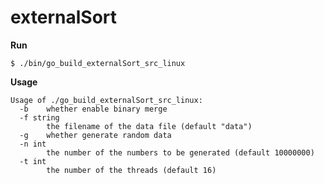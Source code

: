 # externalSort

**Run**

```shell
$ ./bin/go_build_externalSort_src_linux
```

**Usage**

```shell
Usage of ./go_build_externalSort_src_linux:
  -b    whether enable binary merge
  -f string
        the filename of the data file (default "data")
  -g    whether generate random data
  -n int
        the number of the numbers to be generated (default 10000000)
  -t int
        the number of the threads (default 16)
```

